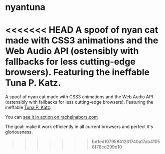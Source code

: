 nyantuna
========

<<<<<<< HEAD
A spoof of nyan cat made with CSS3 animations and the Web Audio API (ostensibly with fallbacks for less cutting-edge browsers). Featuring the ineffable Tuna P. Katz.
=======
A spoof of nyan cat made with CSS3 animations and the Web Audio API (ostensibly with fallbacks for less cutting-edge browsers). Featuring the ineffable [Tuna P. Katz](http://www.rachelthegreat.com/comics/the-naming-of-tuna-page-1/ "A brief comic history of Tuna.!").

You can [see it in action on rachelnabors.com](http://www.rachelnabors.com/animation/nyantuna "Nyan Tuna in action! Nyan Nyan Nyan!")

The goal: make it work efficiently in all current browsers and perfect it's gloriousness.
>>>>>>> bd1ed10795841261740a17ab41056f78cd299d10
